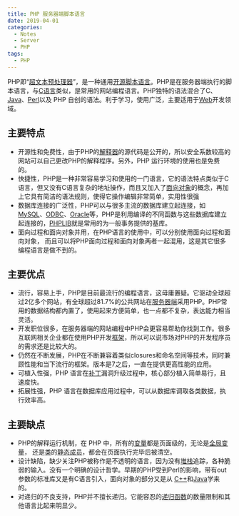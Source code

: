 ```yaml
---
title: PHP 服务器端脚本语言
date: 2019-04-01
categories:
  - Notes
  - Server
  - PHP
tags:
  - PHP
---
```


PHP即“[超文本](https://baike.baidu.com/item/超文本)[预处理器](https://baike.baidu.com/item/预处理器)”，是一种通用[开源](https://baike.baidu.com/item/开源/246339)[脚本语言](https://baike.baidu.com/item/脚本语言/1379708)。PHP是在服务器端执行的脚本语言，与[C语言](https://baike.baidu.com/item/C语言/105958)类似，是常用的网站编程语言。PHP独特的语法混合了C、[Java](https://baike.baidu.com/item/Java/85979)、[Perl](https://baike.baidu.com/item/Perl/851577)以及 PHP 自创的语法。利于学习，使用广泛，主要适用于[Web](https://baike.baidu.com/item/Web/150564)开发领域。

<!-- more -->

## 主要特点

- 开源性和免费性，由于PHP的[解释器](https://baike.baidu.com/item/解释器/10418965)的源代码是公开的，所以安全系数较高的网站可以自己更改PHP的解释程序。另外，PHP 运行环境的使用也是免费的。
- 快捷性，PHP是一种非常容易学习和使用的一门语言，它的语法特点类似于C语言，但又没有C语言复杂的地址操作，而且又加入了[面向对象](https://baike.baidu.com/item/面向对象/2262089)的概念，再加上它具有简洁的语法规则，使得它操作编辑非常简单，实用性很强
- 数据库连接的广泛性，PHP可以与很多主流的数据库建立起连接，如[MySQL](https://baike.baidu.com/item/MySQL/471251)、[ODBC](https://baike.baidu.com/item/ODBC/759553)、[Oracle](https://baike.baidu.com/item/Oracle/301207)等，PHP是利用编译的不同函数与这些数据库建立起连接的，[PHPLIB](https://baike.baidu.com/item/PHPLIB/1972303)就是常用的为一般事务提供的基库。
- 面向过程和面向对象并用，在PHP语言的使用中，可以分别使用面向过程和面向对象， 而且可以将PHP面向过程和面向对象两者一起混用，这是其它很多编程语言是做不到的。

## 主要优点

- 流行，容易上手，PHP是目前最流行的编程语言，这毋庸置疑。它驱动全球超过2亿多个网站，有全球超过81.7%的公共网站在[服务器端](https://baike.baidu.com/item/服务器端/3369401)采用PHP。PHP常用的数据结构都内置了，使用起来方便简单，也一点都不复杂，表达能力相当灵活。
- 开发职位很多，在服务器端的网站编程中PHP会更容易帮助你找到工作。很多互联网相关企业都在使用PHP开发[框架](https://baike.baidu.com/item/框架/1212667)，所以可以说市场对PHP的开发程序员的需求还是比较大的。
- 仍然在不断发展，PHP在不断兼容着类似closures和命名空间等技术，同时兼顾性能和当下流行的框架。版本是7之后，一直在提供更高性能的应用。
- 可植入性强，PHP 语言在[补丁](https://baike.baidu.com/item/补丁/89106)漏洞升级过程中，核心部分植入简单易行，且速度快。
- 拓展性强，PHP 语言在数据库应用过程中，可以从数据库调取各类数据，执行效率高。

## 主要缺点

- PHP的解释运行机制，在 PHP 中，所有的[变量](https://baike.baidu.com/item/变量/3956968)都是页面级的，无论是[全局变量](https://baike.baidu.com/item/全局变量/4725296)， 还是[类](https://baike.baidu.com/item/类/6824577)的[静态成员](https://baike.baidu.com/item/静态成员/9569025)，都会在页面执行完毕后被清空。
- 设计缺陷，缺少关注PHP被称作是不透明的语言，因为没有[堆栈](https://baike.baidu.com/item/堆栈/1682032)追踪，各种脆弱的输入。没有一个明确的设计哲学。早期的PHP受到Perl的影响，带有out参数的标准库又是有C语言引入，面向对象的部分又是从 [C++](https://baike.baidu.com/item/C%2B%2B/99272)和[Java](https://baike.baidu.com/item/Java/85979)学来的。
- 对递归的不良支持，PHP并不擅长递归。它能容忍的[递归函数](https://baike.baidu.com/item/递归函数/5634537)的数量限制和其他语言比起来明显少。
